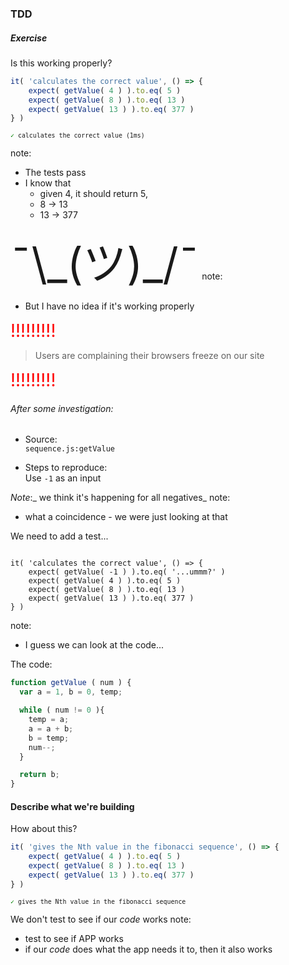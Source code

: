 ### TDD


##### Exercise

Is this working properly?
```js
it( 'calculates the correct value', () => {
    expect( getValue( 4 ) ).to.eq( 5 )
    expect( getValue( 8 ) ).to.eq( 13 )
    expect( getValue( 13 ) ).to.eq( 377 )
} )
```
<small>
<code><span style="color: green">✓</span> calculates the correct value (1ms)</code>
</small>

note:
- The tests pass
- I know that
  - given 4, it should return 5,
  - 8 -> 13
  - 13 -> 377


<span style="font-size: 5em">¯\\\_(ツ)_/¯</span>
note:
- But I have no idea if it's working properly


<span style="color: red; font-size: 2em">!!!!!!!!!</span>

> Users are complaining their browsers
> freeze on our site

<span style="color: red; font-size: 2em">!!!!!!!!!</span>


###### After some investigation:
- Source:  
  `sequence.js:getValue`

- Steps to reproduce:  
  Use `-1` as an input  

_Note_:_ we think it's happening for all negatives_
note:
- what a coincidence - we were just looking at that


We need to add a test...
<pre><code data-trim data-noescape class="javascript">
it( 'calculates the correct value', () => {
    expect( getValue( -1 ) ).to.eq( <span class="fragment">'...ummm?' )</span>
    expect( getValue( 4 ) ).to.eq( 5 )
    expect( getValue( 8 ) ).to.eq( 13 )
    expect( getValue( 13 ) ).to.eq( 377 )
} )</code></pre>

note:
- I guess we can look at the code...


The code:
```js
function getValue ( num ) {
  var a = 1, b = 0, temp;

  while ( num != 0 ){
    temp = a;
    a = a + b;
    b = temp;
    num--;
  }

  return b;
}
```


#### Describe what we're building


How about this?
```js
it( 'gives the Nth value in the fibonacci sequence', () => {
    expect( getValue( 4 ) ).to.eq( 5 )
    expect( getValue( 8 ) ).to.eq( 13 )
    expect( getValue( 13 ) ).to.eq( 377 )
} )
```
<small>
<code><span style="color: green">✓</span> gives the Nth value in the fibonacci sequence</code>
</small>


We don't test to see if our _code_ works
note:
- test to see if APP works
- if our _code_ does what the app needs it to,
  then it also works
